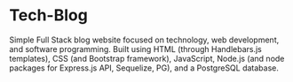 # Tech-Blog
Simple Full Stack blog website focused on technology, web development, and software programming. Built using HTML (through Handlebars.js templates), CSS (and Bootstrap framework), JavaScript, Node.js (and node packages for Express.js API, Sequelize, PG), and a PostgreSQL database.
